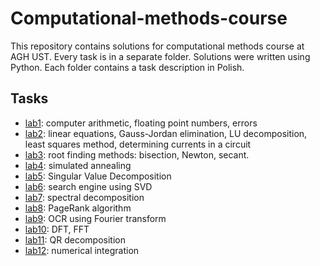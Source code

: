 # Computational-methods-course

This repository contains solutions for computational methods course at AGH UST. Every task is in a separate folder. Solutions were written using Python. Each folder contains a task description in Polish.

## Tasks

- [lab1](https://github.com/rkawa01/computational-methods-course/tree/main/Lab1): computer arithmetic, floating point numbers, errors
- [lab2](https://github.com/rkawa01/computational-methods-course/tree/main/Lab2): linear equations, Gauss-Jordan elimination, LU decomposition, least squares method, determining currents in a circuit
- [lab3](https://github.com/rkawa01/computational-methods-course/tree/main/Lab3): root finding methods: bisection, Newton, secant.
- [lab4](https://github.com/rkawa01/computational-methods-course/tree/main/Lab4): simulated annealing
- [lab5](https://github.com/rkawa01/computational-methods-course/tree/main/Lab5): Singular Value Decomposition
- [lab6](https://github.com/rkawa01/computational-methods-course/tree/main/Lab6): search engine using SVD
- [lab7](https://github.com/rkawa01/computational-methods-course/tree/main/Lab7): spectral decomposition
- [lab8](https://github.com/rkawa01/computational-methods-course/tree/main/Lab8): PageRank algorithm
- [lab9](https://github.com/rkawa01/computational-methods-course/tree/main/Lab9): OCR using Fourier transform
- [lab10](https://github.com/rkawa01/computational-methods-course/tree/main/Lab10): DFT, FFT
- [lab11](https://github.com/rkawa01/computational-methods-course/tree/main/Lab11): QR decomposition
- [lab12](https://github.com/rkawa01/computational-methods-course/tree/main/Lab12): numerical integration
